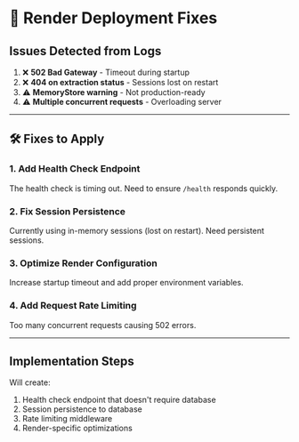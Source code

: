 # 🚀 Render Deployment Fixes

## Issues Detected from Logs

1. ❌ **502 Bad Gateway** - Timeout during startup
2. ❌ **404 on extraction status** - Sessions lost on restart
3. ⚠️ **MemoryStore warning** - Not production-ready
4. ⚠️ **Multiple concurrent requests** - Overloading server

---

## 🛠️ Fixes to Apply

### 1. **Add Health Check Endpoint**

The health check is timing out. Need to ensure `/health` responds quickly.

### 2. **Fix Session Persistence**

Currently using in-memory sessions (lost on restart). Need persistent sessions.

### 3. **Optimize Render Configuration**

Increase startup timeout and add proper environment variables.

### 4. **Add Request Rate Limiting**

Too many concurrent requests causing 502 errors.

---

## Implementation Steps

Will create:
1. Health check endpoint that doesn't require database
2. Session persistence to database
3. Rate limiting middleware
4. Render-specific optimizations
